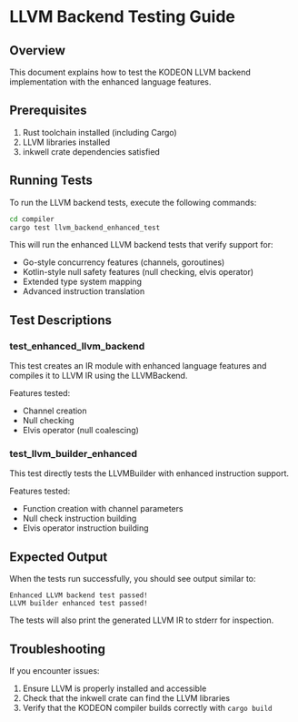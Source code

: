 # LLVM Backend Testing Guide

## Overview

This document explains how to test the KODEON LLVM backend implementation with the enhanced language features.

## Prerequisites

1. Rust toolchain installed (including Cargo)
2. LLVM libraries installed
3. inkwell crate dependencies satisfied

## Running Tests

To run the LLVM backend tests, execute the following commands:

```bash
cd compiler
cargo test llvm_backend_enhanced_test
```

This will run the enhanced LLVM backend tests that verify support for:

- Go-style concurrency features (channels, goroutines)
- Kotlin-style null safety features (null checking, elvis operator)
- Extended type system mapping
- Advanced instruction translation

## Test Descriptions

### test_enhanced_llvm_backend

This test creates an IR module with enhanced language features and compiles it to LLVM IR using the LLVMBackend.

Features tested:

- Channel creation
- Null checking
- Elvis operator (null coalescing)

### test_llvm_builder_enhanced

This test directly tests the LLVMBuilder with enhanced instruction support.

Features tested:

- Function creation with channel parameters
- Null check instruction building
- Elvis operator instruction building

## Expected Output

When the tests run successfully, you should see output similar to:

```
Enhanced LLVM backend test passed!
LLVM builder enhanced test passed!
```

The tests will also print the generated LLVM IR to stderr for inspection.

## Troubleshooting

If you encounter issues:

1. Ensure LLVM is properly installed and accessible
2. Check that the inkwell crate can find the LLVM libraries
3. Verify that the KODEON compiler builds correctly with `cargo build`
